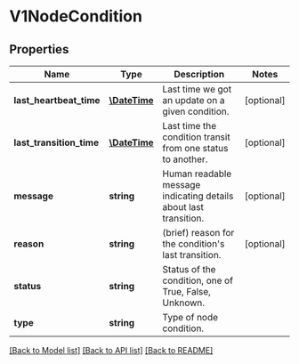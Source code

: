 # V1NodeCondition

## Properties
Name | Type | Description | Notes
------------ | ------------- | ------------- | -------------
**last_heartbeat_time** | [**\DateTime**](\DateTime.md) | Last time we got an update on a given condition. | [optional] 
**last_transition_time** | [**\DateTime**](\DateTime.md) | Last time the condition transit from one status to another. | [optional] 
**message** | **string** | Human readable message indicating details about last transition. | [optional] 
**reason** | **string** | (brief) reason for the condition&#39;s last transition. | [optional] 
**status** | **string** | Status of the condition, one of True, False, Unknown. | 
**type** | **string** | Type of node condition. | 

[[Back to Model list]](../README.md#documentation-for-models) [[Back to API list]](../README.md#documentation-for-api-endpoints) [[Back to README]](../README.md)


